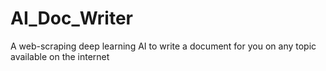 # AI_Doc_Writer
A web-scraping deep learning AI to write a document for you on any topic available on the internet

